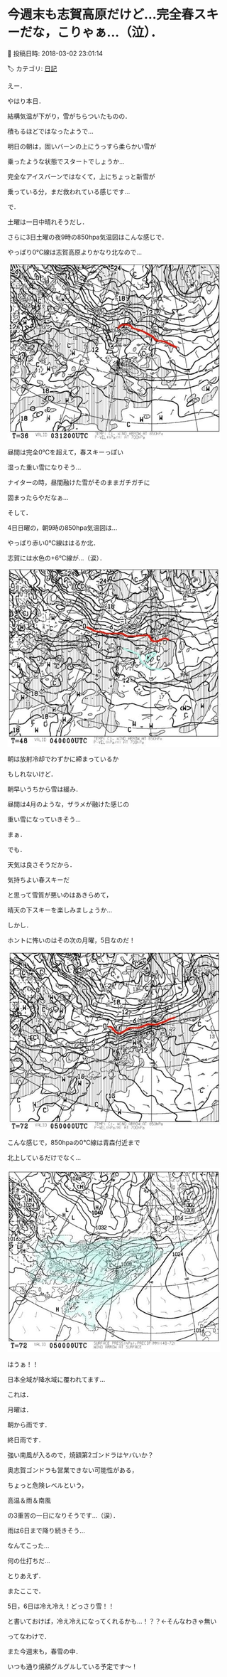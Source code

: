 # 今週末も志賀高原だけど…完全春スキーだな，こりゃぁ…（泣）．

📅 投稿日時: 2018-03-02 23:01:14

🏷️ カテゴリ: [日記](cc4b5682fb7b8b144980957a978653fb0.md)

えー．


やはり本日．


結構気温が下がり，雪がちらついたものの．


積もるほどではなったようで…





明日の朝は，固いバーンの上にうっすら柔らかい雪が


乗ったような状態でスタートでしょうか…


完全なアイスバーンではなくて，上にちょっと新雪が


乗っている分，まだ救われている感じです…





で．


土曜は一日中晴れそうだし．


さらに3日土曜の夜9時の850hpa気温図はこんな感じで．


やっぱり0℃線は志賀高原よりかなり北なので…




![fd97f63fa2c1af69dc9bd449fcd29922.jpg](images/fd97f63fa2c1af69dc9bd449fcd29922.jpg)




昼間は完全0℃を超えて，春スキーっぽい


湿った重い雪になりそう…





ナイターの時，昼間融けた雪がそのままガチガチに


固まったらやだなぁ…





そして．


4日日曜の，朝9時の850hpa気温図は…


やっぱり赤い0℃線ははるか北．


志賀には水色の+6℃線が…（涙）．




![a13093a65ae6cfa19187b6591e85c248.jpg](images/a13093a65ae6cfa19187b6591e85c248.jpg)




朝は放射冷却でわずかに締まっているか


もしれないけど．


朝早いうちから雪は緩み．


昼間は4月のような，ザラメが融けた感じの


重い雪になっていきそう…





まぁ．


でも．


天気は良さそうだから．


気持ちよい春スキーだ


と思って雪質が悪いのはあきらめて，


晴天の下スキーを楽しみましょうか…





しかし．


ホントに怖いのはその次の月曜，5日なのだ！




![b9b4a1240d9b1975d7227b804f60e9ac.jpg](images/b9b4a1240d9b1975d7227b804f60e9ac.jpg)




こんな感じで，850hpaの0℃線は青森付近まで


北上しているだけでなく…




![91fc607e960481abbb3e4355eb091479.jpg](images/91fc607e960481abbb3e4355eb091479.jpg)




はうぁ！！


日本全域が降水域に覆われてます…





これは．


月曜は．


朝から雨です．


終日雨です．


強い南風が入るので，焼額第2ゴンドラはヤバいか？


奥志賀ゴンドラも営業できない可能性がある，


ちょっと危険レベルという，


高温＆雨＆南風


の3重苦の一日になりそうです…（涙）．


雨は6日まで降り続きそう…


なんてこった…


何の仕打ちだ…





とりあえず．


またここで．


5日，6日は冷え冷え！どっさり雪！！


と書いておけば，冷え冷えになってくれるかも…！？？←そんなわきゃ無い








ってなわけで．


また今週末も，春雪の中．


いつも通り焼額グルグルしている予定です～！
